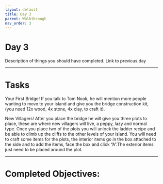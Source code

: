 ```yaml
---
layout: default
title: Day 3
parent: Walkthrough
nav_order: 3
---
```


# Day 3
Description of things you should have completed. Link to previous day

* * *

# Tasks

Your First Bridge!
If you talk to Tom Nook, he will mention more people wanting to move to your island and give you the bridge construction kit, (you need 12x wood, 4x stone, 4x clay, to craft it). 

New Villagers!
After you place the bridge he will give you three plots to place, these are where new villagers will live, a peppy, lazy and normal type. Once you place two of the plots you will unlock the ladder recipe and be able to climb up the cliffs to the other levels of your island. You will need to craft some items for the plots, the interior items go in the box attached to the side and to add the items, face the box and click “A”.The exterior items just need to be placed around the plot. 

* * *

# Completed Objectives:
